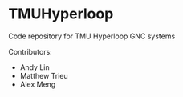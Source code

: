 # TMUHyperloop
Code repository for TMU Hyperloop GNC systems

Contributors:
- Andy Lin
- Matthew Trieu
- Alex Meng

